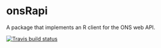 # onsRapi
A package that implements an R client for the ONS web API.
<!-- badges: start -->
[![Travis build status](https://travis-ci.com/hamstr147/onsRapi.svg?branch=master)](https://travis-ci.com/hamstr147/onsRapi)
<!-- badges: end -->
